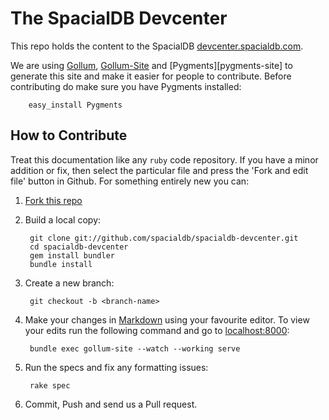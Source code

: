 # The SpacialDB Devcenter

This repo holds the content to the SpacialDB [devcenter.spacialdb.com][dev-center].

We are using [Gollum][gollum], [Gollum-Site][gol-site] and [Pygments][pygments-site] to generate this site and make it easier for people to contribute. Before contributing do make sure you have Pygments installed:

        easy_install Pygments

## How to Contribute

Treat this documentation like any `ruby` code repository. If you have a minor addition or fix, then select the particular file and press the 'Fork and edit file' button in Github. For something entirely new you can:

1. [Fork this repo][spacialdb-devcenter]

2. Build a local copy:

        git clone git://github.com/spacialdb/spacialdb-devcenter.git
        cd spacialdb-devcenter
        gem install bundler
        bundle install


3. Create a new branch:

        git checkout -b <branch-name>


4. Make your changes in [Markdown][markdown] using your favourite editor. To view your edits run the following command and go to [localhost:8000][localhost]:

        bundle exec gollum-site --watch --working serve


5. Run the specs and fix any formatting issues:

        rake spec

6. Commit, Push and send us a Pull request.

[dev-center]: http://devcenter.spacialdb.com
[spacialdb-devcenter]: https://github.com/spacialdb/spacialdb-devcenter
[gollum]:     https://github.com/github/gollum "Gollum Repo"
[gol-site]:   https://github.com/dreverri/gollum-site "Gollum-Site Repo"
[pygments]: http://pygments.org/ "Pygments a generic syntax highlighter"
[markdown]: http://daringfireball.net/projects/markdown/ "Markdown"
[localhost]: http://localhost:8000 "Gollum-site frontend"
